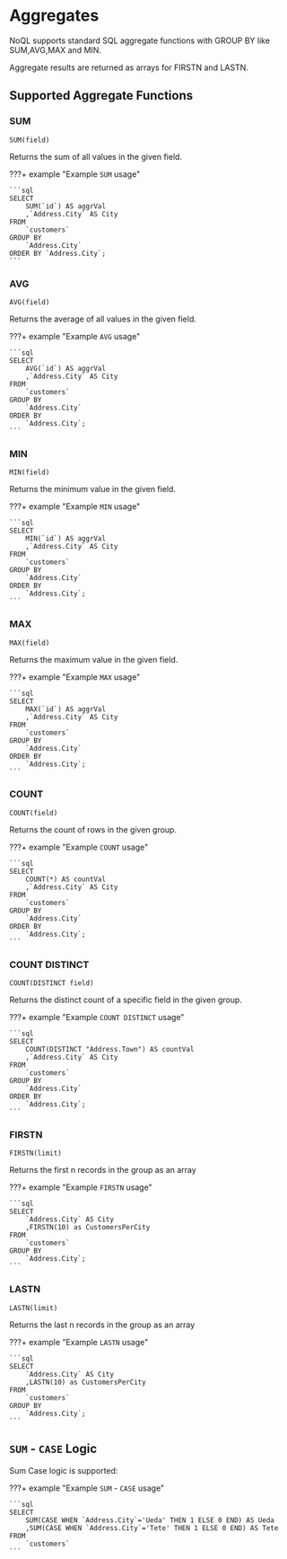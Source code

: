 # Aggregates

NoQL supports standard SQL aggregate functions with GROUP BY like SUM,AVG,MAX and MIN. 

Aggregate results are returned as arrays for FIRSTN and LASTN.

## Supported Aggregate Functions

### SUM

`SUM(field)`

Returns the sum of all values in the given field.

???+ example "Example `SUM` usage"

    ```sql 
    SELECT 
        SUM(`id`) AS aggrVal
        ,`Address.City` AS City 
    FROM 
        `customers` 
    GROUP BY 
        `Address.City` 
    ORDER BY `Address.City`;
    ```

### AVG

`AVG(field)`

Returns the average of all values in the given field.

???+ example "Example `AVG` usage"

    ```sql
    SELECT
        AVG(`id`) AS aggrVal
        ,`Address.City` AS City
    FROM
        `customers`
    GROUP BY 
        `Address.City`
    ORDER BY 
        `Address.City`;
    ```

### MIN

`MIN(field)`

Returns the minimum value in the given field.

???+ example "Example `MIN` usage"

    ```sql
    SELECT
        MIN(`id`) AS aggrVal
        ,`Address.City` AS City
    FROM 
        `customers`
    GROUP BY
        `Address.City`
    ORDER BY
        `Address.City`;
    ```

### MAX

`MAX(field)`

Returns the maximum value in the given field.

???+ example "Example `MAX` usage"

    ```sql 
    SELECT 
        MAX(`id`) AS aggrVal
        ,`Address.City` AS City
    FROM
        `customers`
    GROUP BY
        `Address.City`
    ORDER BY
        `Address.City`;
    ```

### COUNT

`COUNT(field)`

Returns the count of rows in the given group.

???+ example "Example `COUNT` usage"

    ```sql
    SELECT 
        COUNT(*) AS countVal
        ,`Address.City` AS City
    FROM
        `customers`
    GROUP BY
        `Address.City`
    ORDER BY
        `Address.City`;
    ```

### COUNT DISTINCT

`COUNT(DISTINCT field)`

Returns the distinct count of a specific field in the given group.

???+ example "Example `COUNT DISTINCT` usage"

    ```sql
    SELECT 
        COUNT(DISTINCT "Address.Town") AS countVal
        ,`Address.City` AS City
    FROM
        `customers`
    GROUP BY
        `Address.City`
    ORDER BY
        `Address.City`;
    ```

### FIRSTN

`FIRSTN(limit)`

Returns the first n records in the group as an array

???+ example "Example `FIRSTN` usage"

    ```sql
    SELECT
        `Address.City` AS City
        ,FIRSTN(10) as CustomersPerCity
    FROM 
        `customers`
    GROUP BY
        `Address.City`;
    ```

### LASTN

`LASTN(limit)`

Returns the last n records in the group as an array

???+ example "Example `LASTN` usage"

    ```sql
    SELECT
        `Address.City` AS City
        ,LASTN(10) as CustomersPerCity
    FROM 
        `customers`
    GROUP BY
        `Address.City`;
    ```


## `SUM` - `CASE` Logic

Sum Case logic is supported:

???+ example "Example `SUM` - `CASE` usage"

    ```sql
    SELECT 
        SUM(CASE WHEN `Address.City`='Ueda' THEN 1 ELSE 0 END) AS Ueda
        ,SUM(CASE WHEN `Address.City`='Tete' THEN 1 ELSE 0 END) AS Tete 
    FROM 
        `customers` 
    ```
